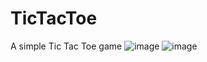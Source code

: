# TicTacToe
A simple Tic Tac Toe game
![image](https://user-images.githubusercontent.com/65328387/176529223-ed76fcbc-cf27-4e3f-bf28-e786e8f21a6e.png)
![image](https://user-images.githubusercontent.com/65328387/176529350-17a0513e-e20e-4594-a4aa-4d7a9018026a.png)
